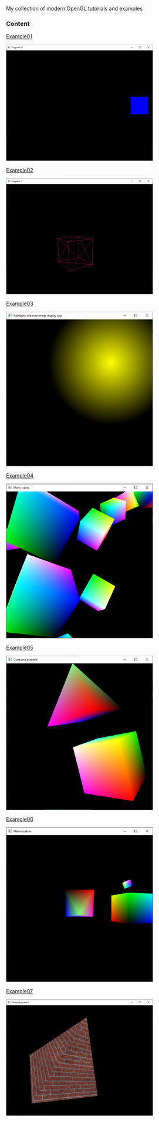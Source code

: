 
My collection of modern OpenGL tutorials and examples

### Content

[Example01](https://github.com/emelyantsev/my-modern-opengl/tree/master/01_test_glew)
 
<img src="/images/program01.png" alt="screenshot1" width="400"/>

[Example02](https://github.com/emelyantsev/my-modern-opengl/tree/master/02_plain_red_cube)

<img src="/images/program02.png" alt="screenshot2" width="400"/>

[Example03](https://github.com/emelyantsev/my-modern-opengl/tree/master/03_flashlight_use_cuda)

<img src="/images/program03.png" alt="screenshot2" width="400"/>

[Example04](https://github.com/emelyantsev/my-modern-opengl/tree/master/04_cube_varying_color_instancing)

<img src="/images/program04.png" alt="screenshot2" width="400"/>

[Example05](https://github.com/emelyantsev/my-modern-opengl/tree/master/05_cube_and_pyramid)

<img src="/images/program05.png" alt="screenshot2" width="400"/>

[Example06](https://github.com/emelyantsev/my-modern-opengl/tree/master/06_simple_solar_system)

<img src="/images/program06.png" alt="screenshot2" width="400"/>

[Example07](https://github.com/emelyantsev/my-modern-opengl/tree/master/07_pyramid_with_brick_texture)

<img src="/images/program07.png" alt="screenshot2" width="400"/>